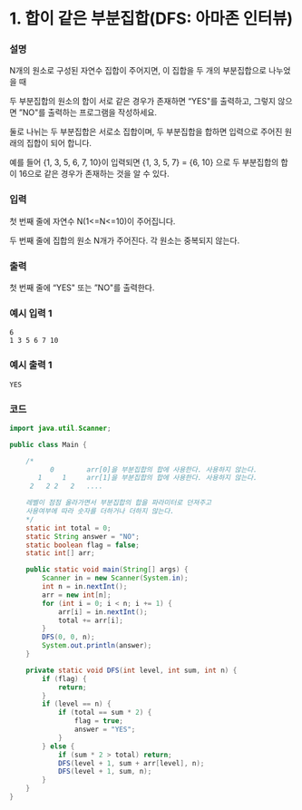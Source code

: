# 1. 합이 같은 부분집합(DFS: 아마존 인터뷰)

### 설명
N개의 원소로 구성된 자연수 집합이 주어지면, 이 집합을 두 개의 부분집합으로 나누었을 때

두 부분집합의 원소의 합이 서로 같은 경우가 존재하면 “YES"를 출력하고, 그렇지 않으면 ”NO"를 출력하는 프로그램을 작성하세요.

둘로 나뉘는 두 부분집합은 서로소 집합이며, 두 부분집합을 합하면 입력으로 주어진 원래의 집합이 되어 합니다.

예를 들어 {1, 3, 5, 6, 7, 10}이 입력되면 {1, 3, 5, 7} = {6, 10} 으로 두 부분집합의 합이 16으로 같은 경우가 존재하는 것을 알 수 있다.


### 입력
첫 번째 줄에 자연수 N(1<=N<=10)이 주어집니다.

두 번째 줄에 집합의 원소 N개가 주어진다. 각 원소는 중복되지 않는다.


### 출력
첫 번째 줄에 “YES" 또는 ”NO"를 출력한다.


### 예시 입력 1
```
6
1 3 5 6 7 10  
```

### 예시 출력 1
```
YES
```

### 코드
```java
import java.util.Scanner;

public class Main {

    /*
          0        arr[0]을 부분집합의 합에 사용한다. 사용하지 않는다.
       1     1     arr[1]을 부분집합의 합에 사용한다. 사용하지 않는다.
     2   2 2   2   ....

    레벨이 점점 올라가면서 부분집합의 합을 파라미터로 던져주고
    사용여부에 따라 숫자를 더하거나 더하지 않는다.
    */
    static int total = 0;
    static String answer = "NO";
    static boolean flag = false;
    static int[] arr;

    public static void main(String[] args) {
        Scanner in = new Scanner(System.in);
        int n = in.nextInt();
        arr = new int[n];
        for (int i = 0; i < n; i += 1) {
            arr[i] = in.nextInt();
            total += arr[i];
        }
        DFS(0, 0, n);
        System.out.println(answer);
    }

    private static void DFS(int level, int sum, int n) {
        if (flag) {
            return;
        }
        if (level == n) {
            if (total == sum * 2) {
                flag = true;
                answer = "YES";
            }
        } else {
            if (sum * 2 > total) return;
            DFS(level + 1, sum + arr[level], n);
            DFS(level + 1, sum, n);
        }
    }
}
```